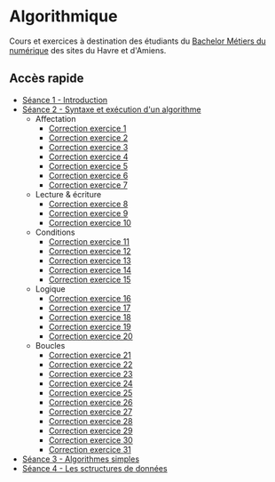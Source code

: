 # Algorithmique

Cours et exercices à destination des étudiants du [Bachelor Métiers du numérique](https://lamanu.fr/bachelor-metiers-du-numerique/) des sites du Havre et d'Amiens.

## Accès rapide
* [Séance 1 - Introduction](https://github.com/CamilleSimon/algorithmique/blob/main/cours/Algorithmique-Seance1.pdf)
* [Séance 2 - Syntaxe et exécution d'un algorithme](https://github.com/CamilleSimon/algorithmique/blob/main/cours/Algorithmique-Seance2.pdf)
    * Affectation
        * [Correction exercice 1](https://github.com/CamilleSimon/algorithmique/blob/main/exercices-seance2/affectation/exercice1.md)
        * [Correction exercice 2](https://github.com/CamilleSimon/algorithmique/blob/main/exercices-seance2/affectation/exercice2.md)
        * [Correction exercice 3](https://github.com/CamilleSimon/algorithmique/blob/main/exercices-seance2/affectation/exercice3.md)
        * [Correction exercice 4](https://github.com/CamilleSimon/algorithmique/blob/main/exercices-seance2/affectation/exercice4.md)
        * [Correction exercice 5](https://github.com/CamilleSimon/algorithmique/blob/main/exercices-seance2/affectation/exercice5.md)
        * [Correction exercice 6](https://github.com/CamilleSimon/algorithmique/blob/main/exercices-seance2/affectation/exercice6.md)
        * [Correction exercice 7](https://github.com/CamilleSimon/algorithmique/blob/main/exercices-seance2/affectation/exercice7.md)
    * Lecture & écriture
        * [Correction exercice 8](https://github.com/CamilleSimon/algorithmique/blob/main/exercices-seance2/lectureEcriture/exercice8.md)
        * [Correction exercice 9](https://github.com/CamilleSimon/algorithmique/blob/main/exercices-seance2/lectureEcriture/exercice9.md)
        * [Correction exercice 10](https://github.com/CamilleSimon/algorithmique/blob/main/exercices-seance2/lectureEcriture/exercice10.md)
    * Conditions
        * [Correction exercice 11](https://github.com/CamilleSimon/algorithmique/blob/main/exercices-seance2/conditions/exercice11.md)
        * [Correction exercice 12](https://github.com/CamilleSimon/algorithmique/blob/main/exercices-seance2/conditions/exercice12.md)
        * [Correction exercice 13](https://github.com/CamilleSimon/algorithmique/blob/main/exercices-seance2/conditions/exercice13.md)
        * [Correction exercice 14](https://github.com/CamilleSimon/algorithmique/blob/main/exercices-seance2/conditions/exercice14.md)
        * [Correction exercice 15](https://github.com/CamilleSimon/algorithmique/blob/main/exercices-seance2/conditions/exercice15.md)
    * Logique
        * [Correction exercice 16](https://github.com/CamilleSimon/algorithmique/blob/main/exercices-seance2/logique/exercice16.md)
        * [Correction exercice 17](https://github.com/CamilleSimon/algorithmique/blob/main/exercices-seance2/logique/exercice17.md)
        * [Correction exercice 18](https://github.com/CamilleSimon/algorithmique/blob/main/exercices-seance2/logique/exercice18.md)
        * [Correction exercice 19](https://github.com/CamilleSimon/algorithmique/blob/main/exercices-seance2/logique/exercice19.md)
        * [Correction exercice 20](https://github.com/CamilleSimon/algorithmique/blob/main/exercices-seance2/logique/exercice20.md)
    * Boucles
        * [Correction exercice 21](https://github.com/CamilleSimon/algorithmique/blob/main/exercices-seance2/boucles/exercice21.md)
        * [Correction exercice 22](https://github.com/CamilleSimon/algorithmique/blob/main/exercices-seance2/boucles/exercice22.md)
        * [Correction exercice 23](https://github.com/CamilleSimon/algorithmique/blob/main/exercices-seance2/boucles/exercice23.md)
        * [Correction exercice 24](https://github.com/CamilleSimon/algorithmique/blob/main/exercices-seance2/boucles/exercice24.md)
        * [Correction exercice 25](https://github.com/CamilleSimon/algorithmique/blob/main/exercices-seance2/boucles/exercice25.md)
        * [Correction exercice 26](https://github.com/CamilleSimon/algorithmique/blob/main/exercices-seance2/boucles/exercice26.md)
        * [Correction exercice 27](https://github.com/CamilleSimon/algorithmique/blob/main/exercices-seance2/boucles/exercice27.md)
        * [Correction exercice 28](https://github.com/CamilleSimon/algorithmique/blob/main/exercices-seance2/boucles/exercice28.md)
        * [Correction exercice 29](https://github.com/CamilleSimon/algorithmique/blob/main/exercices-seance2/boucles/exercice29.md)
        * [Correction exercice 30](https://github.com/CamilleSimon/algorithmique/blob/main/exercices-seance2/boucles/exercice30.md)
        * [Correction exercice 31](https://github.com/CamilleSimon/algorithmique/blob/main/exercices-seance2/boucles/exercice31.md)
* [Séance 3 - Algorithmes simples](https://github.com/CamilleSimon/algorithmique/blob/main/cours/Algorithmique-Seance3.pdf)
* [Séance 4 - Les sctructures de données](https://github.com/CamilleSimon/algorithmique/blob/main/cours/Algorithmique-Seance4.pdf)
